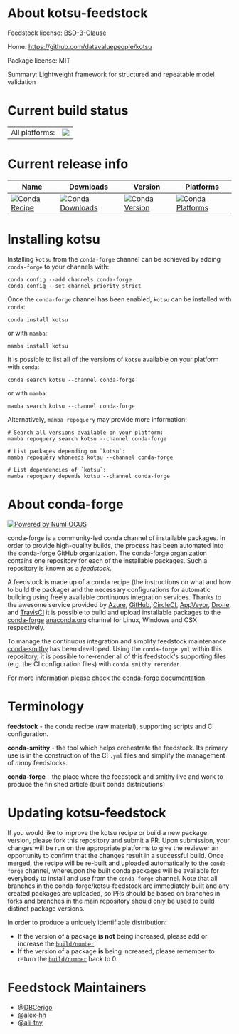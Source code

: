 About kotsu-feedstock
=====================

Feedstock license: [BSD-3-Clause](https://github.com/conda-forge/kotsu-feedstock/blob/main/LICENSE.txt)

Home: https://github.com/datavaluepeople/kotsu

Package license: MIT

Summary: Lightweight framework for structured and repeatable model validation

Current build status
====================


<table><tr><td>All platforms:</td>
    <td>
      <a href="https://dev.azure.com/conda-forge/feedstock-builds/_build/latest?definitionId=17331&branchName=main">
        <img src="https://dev.azure.com/conda-forge/feedstock-builds/_apis/build/status/kotsu-feedstock?branchName=main">
      </a>
    </td>
  </tr>
</table>

Current release info
====================

| Name | Downloads | Version | Platforms |
| --- | --- | --- | --- |
| [![Conda Recipe](https://img.shields.io/badge/recipe-kotsu-green.svg)](https://anaconda.org/conda-forge/kotsu) | [![Conda Downloads](https://img.shields.io/conda/dn/conda-forge/kotsu.svg)](https://anaconda.org/conda-forge/kotsu) | [![Conda Version](https://img.shields.io/conda/vn/conda-forge/kotsu.svg)](https://anaconda.org/conda-forge/kotsu) | [![Conda Platforms](https://img.shields.io/conda/pn/conda-forge/kotsu.svg)](https://anaconda.org/conda-forge/kotsu) |

Installing kotsu
================

Installing `kotsu` from the `conda-forge` channel can be achieved by adding `conda-forge` to your channels with:

```
conda config --add channels conda-forge
conda config --set channel_priority strict
```

Once the `conda-forge` channel has been enabled, `kotsu` can be installed with `conda`:

```
conda install kotsu
```

or with `mamba`:

```
mamba install kotsu
```

It is possible to list all of the versions of `kotsu` available on your platform with `conda`:

```
conda search kotsu --channel conda-forge
```

or with `mamba`:

```
mamba search kotsu --channel conda-forge
```

Alternatively, `mamba repoquery` may provide more information:

```
# Search all versions available on your platform:
mamba repoquery search kotsu --channel conda-forge

# List packages depending on `kotsu`:
mamba repoquery whoneeds kotsu --channel conda-forge

# List dependencies of `kotsu`:
mamba repoquery depends kotsu --channel conda-forge
```


About conda-forge
=================

[![Powered by
NumFOCUS](https://img.shields.io/badge/powered%20by-NumFOCUS-orange.svg?style=flat&colorA=E1523D&colorB=007D8A)](https://numfocus.org)

conda-forge is a community-led conda channel of installable packages.
In order to provide high-quality builds, the process has been automated into the
conda-forge GitHub organization. The conda-forge organization contains one repository
for each of the installable packages. Such a repository is known as a *feedstock*.

A feedstock is made up of a conda recipe (the instructions on what and how to build
the package) and the necessary configurations for automatic building using freely
available continuous integration services. Thanks to the awesome service provided by
[Azure](https://azure.microsoft.com/en-us/services/devops/), [GitHub](https://github.com/),
[CircleCI](https://circleci.com/), [AppVeyor](https://www.appveyor.com/),
[Drone](https://cloud.drone.io/welcome), and [TravisCI](https://travis-ci.com/)
it is possible to build and upload installable packages to the
[conda-forge](https://anaconda.org/conda-forge) [anaconda.org](https://anaconda.org/)
channel for Linux, Windows and OSX respectively.

To manage the continuous integration and simplify feedstock maintenance
[conda-smithy](https://github.com/conda-forge/conda-smithy) has been developed.
Using the ``conda-forge.yml`` within this repository, it is possible to re-render all of
this feedstock's supporting files (e.g. the CI configuration files) with ``conda smithy rerender``.

For more information please check the [conda-forge documentation](https://conda-forge.org/docs/).

Terminology
===========

**feedstock** - the conda recipe (raw material), supporting scripts and CI configuration.

**conda-smithy** - the tool which helps orchestrate the feedstock.
                   Its primary use is in the construction of the CI ``.yml`` files
                   and simplify the management of *many* feedstocks.

**conda-forge** - the place where the feedstock and smithy live and work to
                  produce the finished article (built conda distributions)


Updating kotsu-feedstock
========================

If you would like to improve the kotsu recipe or build a new
package version, please fork this repository and submit a PR. Upon submission,
your changes will be run on the appropriate platforms to give the reviewer an
opportunity to confirm that the changes result in a successful build. Once
merged, the recipe will be re-built and uploaded automatically to the
`conda-forge` channel, whereupon the built conda packages will be available for
everybody to install and use from the `conda-forge` channel.
Note that all branches in the conda-forge/kotsu-feedstock are
immediately built and any created packages are uploaded, so PRs should be based
on branches in forks and branches in the main repository should only be used to
build distinct package versions.

In order to produce a uniquely identifiable distribution:
 * If the version of a package **is not** being increased, please add or increase
   the [``build/number``](https://docs.conda.io/projects/conda-build/en/latest/resources/define-metadata.html#build-number-and-string).
 * If the version of a package **is** being increased, please remember to return
   the [``build/number``](https://docs.conda.io/projects/conda-build/en/latest/resources/define-metadata.html#build-number-and-string)
   back to 0.

Feedstock Maintainers
=====================

* [@DBCerigo](https://github.com/DBCerigo/)
* [@alex-hh](https://github.com/alex-hh/)
* [@ali-tny](https://github.com/ali-tny/)

